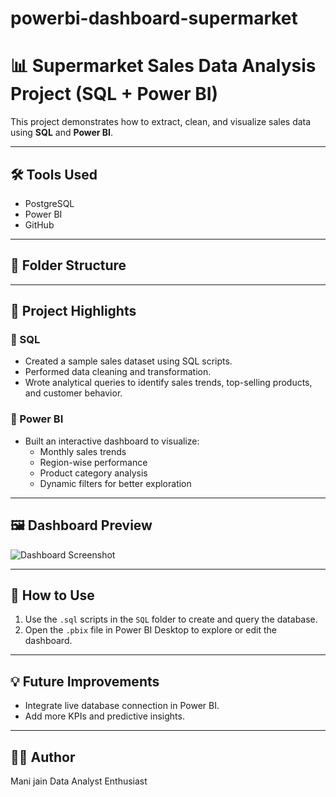 # powerbi-dashboard-supermarket
# 📊 Supermarket Sales Data Analysis Project (SQL + Power BI)

This project demonstrates how to extract, clean, and visualize sales data using **SQL** and **Power BI**.

---

## 🛠 Tools Used
- PostgreSQL
- Power BI
- GitHub

---

## 📁 Folder Structure


---

## 📌 Project Highlights

### 🔹 SQL
- Created a sample sales dataset using SQL scripts.
- Performed data cleaning and transformation.
- Wrote analytical queries to identify sales trends, top-selling products, and customer behavior.

### 🔹 Power BI
- Built an interactive dashboard to visualize:
  - Monthly sales trends
  - Region-wise performance
  - Product category analysis
  - Dynamic filters for better exploration

---

## 🖼 Dashboard Preview

![Dashboard Screenshot](images/dashboard_preview.png)

---

## 🔗 How to Use
1. Use the `.sql` scripts in the `SQL` folder to create and query the database.
2. Open the `.pbix` file in Power BI Desktop to explore or edit the dashboard.

---

## 💡 Future Improvements
- Integrate live database connection in Power BI.
- Add more KPIs and predictive insights.

---

## 🙋‍♂️ Author
Mani jain
Data Analyst Enthusiast 
